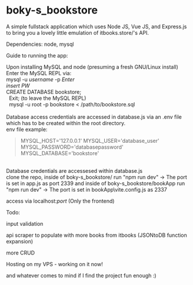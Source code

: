# boky-s_bookstore

A simple fullstack application which uses Node JS, Vue JS, and Express.js to bring you a lovely little emulation of itbooks.store/'s API.

Dependencies:
node,
mysql



Guide to running the app:

Upon installing MySQL and node (presuming a fresh GNU/Linux install)
Enter the MySQL REPL via: </br>
mysql -u *username* -p *Enter* </br>
*insert PW* </br>
CREATE DATABASE bookstore; </br>
&nbsp;
Exit; (to leave the MySQL REPL) </br>
&nbsp;
mysql -u root -p bookstore < /path/to/bookstore.sql
</br>
&nbsp;
</br>
Database access credentials are accessed in database.js via an .env file which has to be created within the root directory. </br>
env file example:
>MYSQL_HOST='127.0.0.1'
>MYSQL_USER='database_user'
>MYSQL_PASSWORD='databasepassword'
>MYSQL_DATABASE='bookstore'
</br>
Database credentials are accessesed within database.js
&nbsp;
</br>
clone the repo, 
inside of boky-s_bookstore/
run "npm run dev" -> The port is set in app.js as port 2339
and
inside of boky-s_bookstore/bookApp
run "npm run dev" -> The port is set in bookApp\vite.config.js as 2337

access via localhost:*port* (Only the frontend)

Todo: 

input validation

api scraper to populate with more books from itbooks (JSONtoDB function expansion)

more CRUD

Hosting on my VPS - working on it now!

and whatever comes to mind if I find the project fun enough :)
